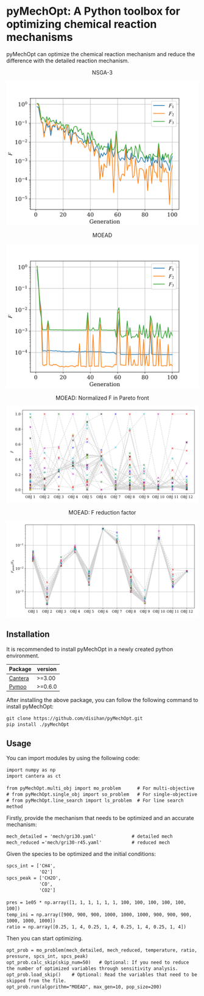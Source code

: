# pyMechOpt: A Python toolbox for optimizing chemical reaction mechanisms

pyMechOpt can optimize the chemical reaction mechanism and reduce the difference with the detailed reaction mechanism.

<center>NSGA-3</center>

![NSGA3](./tests/figures/NSGA3-3.svg)

<center>MOEAD</center>

![MOEAD](./tests/figures/MOEAD-3.svg)

<center>MOEAD: Normalized F in Pareto front</center>

![MOEAD](./tests/figures/MOEAD-F.svg)

<center>MOEAD: F reduction factor</center>

![MOEAD](./tests/figures/MOEAD-ratio.svg)

## Installation

It is recommended to install pyMechOpt in a newly created python environment.

| Package                         | version  |
|---------------------------------|----------|
| [Cantera](https://cantera.org/) | \>=3.00  |
| [Pymoo](https://pymoo.org/)     | \>=0.6.0 |

After installing the above package, you can follow the following command to install pyMechOpt:
    
    git clone https://github.com/disihan/pyMechOpt.git
    pip install ./pyMechOpt

<!-- ## Models and methods

In pyMechOpt, you can choose to use multi-objective and single-objective methods for optimization.

### Single-objective

$$ 
\begin{align*}
\mathop{\mathrm{minimize}}\limits_{A_k,b_k,E_k\in \mathbb{R}}&
\sqrt{\sum_{m\in\mathbb{M}}{\left(\sum_{i\in I_I}\left( \frac{\int_{\tau_s}^{\tau_e}{\left| x_{i,m}-x_{i,m}^D \right|}}{\int_{\tau_s}^{\tau_e}{\left| x_{i,m}^D \right|}} \right)^2+ \sum_{i\in{I_p}}{\left(\frac{\tau_{p,j,m}-\tau_{p,j,m}^D}{\tau_{p,j,m}^D}\right)^2} \right)^2}} \\

\mathrm{subject\ to}& \left(1-r\right)A_k\leq A_k\leq \left(1+r\right)A_k\\

 &\left(1-r\right)b_k\leq b_k\leq \left(1+r\right)b_k\\

  &\left(1-r\right)E_k\leq E_k\leq \left(1+r\right)E_k\\

\end{align*}
$$

Alternative methods include genetic algorithms, differential evolution, etc. provided by [pymoo](https://pymoo.org/), as well as some algorithms based on line search, such as gradient descent(GD), conjugate gradient(CG), coordinate descent(CD), etc.

### Multi-objective

In multi-objective optimization, each initial condition corresponds to one objective.

$$ 
\begin{align*}
\mathop{\mathrm{minimize}}\limits_{A_k,b_k,E_k\in \mathbb{R}}&
\sum_{i\in I_I}\left( \frac{\int_{\tau_s}^{\tau_e}{\left| x_{i,m}-x_{i,m}^D \right|}}{\int_{\tau_s}^{\tau_e}{\left| x_{i,m}^D \right|}} \right)^2+ \sum_{i\in{I_p}}{\left(\frac{\tau_{p,j,m}-\tau_{p,j,m}^D}{\tau_{p,j,m}^D}\right)^2} \\

\mathrm{subject\ to}& \left(1-r\right)A_k\leq A_k\leq \left(1+r\right)A_k\\

 &\left(1-r\right)b_k\leq b_k\leq \left(1+r\right)b_k\\

  &\left(1-r\right)E_k\leq E_k\leq \left(1+r\right)E_k\\

\end{align*}
$$

For multi-objective optimization models, pyMechOpt calls multi-objective evolutionary algorithms such as NSGA2, NSGA3, and MOEAD in [pymoo](https://pymoo.org/). -->



## Usage

You can import modules by using the following code:

    import numpy as np
    import cantera as ct

    from pyMechOpt.multi_obj import mo_problem      # For multi-objective
    # from pyMechOpt.single_obj import so_problem   # For single-objective
    # from pyMechOpt.line_search import ls_problem  # For line search method

Firstly, provide the mechanism that needs to be optimized and an accurate mechanism:

    mech_detailed = 'mech/gri30.yaml'             # detailed mech
    mech_reduced ='mech/gri30-r45.yaml'           # reduced mech

Given the species to be optimized and the initial conditions:

    spcs_int = ['CH4',
                'O2']                                                     
    spcs_peak = ['CH2O',
                'CO',
                'CO2']

    pres = 1e05 * np.array([1, 1, 1, 1, 1, 1, 100, 100, 100, 100, 100, 100])
    temp_ini = np.array([900, 900, 900, 1000, 1000, 1000, 900, 900, 900, 1000, 1000, 1000])
    ratio = np.array([0.25, 1, 4, 0.25, 1, 4, 0.25, 1, 4, 0.25, 1, 4])

Then you can start optimizing.

    opt_prob = mo_problem(mech_detailed, mech_reduced, temperature, ratio, pressure, spcs_int, spcs_peak)
    opt_prob.calc_skip(skip_num=50)   # Optional: If you need to reduce the number of optimized variables through sensitivity analysis.
    opt_prob.load_skip()    # Optional: Read the variables that need to be skipped from the file.
    opt_prob.run(algorithm="MOEAD", max_gen=10, pop_size=200)

